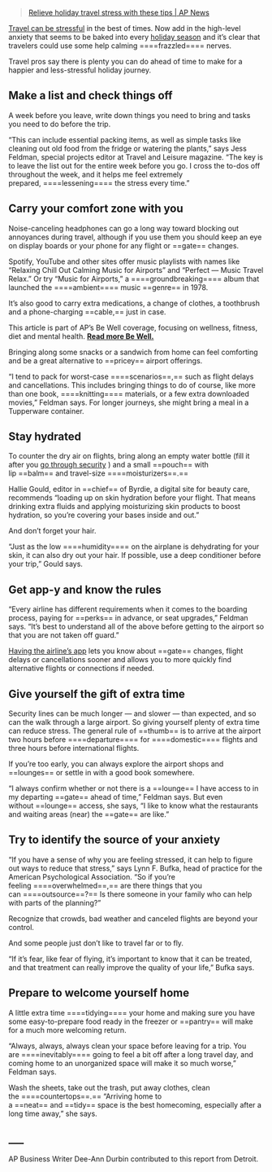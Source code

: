 > [Relieve holiday travel stress with these tips | AP News](https://apnews.com/article/travel-stress-holiday-tips-db5e5d819b6251bd415a9ad204baa03a)



[Travel can be stressful](https://apnews.com/article/airlines-complaints-transportation-department-7c6ddcec4ebadd4d7222350f6513e6be) in the best of times. Now add in the high-level anxiety that seems to be baked into every [holiday season](https://apnews.com/hub/holidays) and it’s clear that travelers could use some help calming ====frazzled==== nerves.

Travel pros say there is plenty you can do ahead of time to make for a happier and less-stressful holiday journey.

## Make a list and check things off

A week before you leave, write down things you need to bring and tasks you need to do before the trip.

“This can include essential packing items, as well as simple tasks like cleaning out old food from the fridge or watering the plants,” says Jess Feldman, special projects editor at Travel and Leisure magazine. “The key is to leave the list out for the entire week before you go. I cross the to-dos off throughout the week, and it helps me feel extremely prepared, ====lessening==== the stress every time.”

## Carry your comfort zone with you

Noise-canceling headphones can go a long way toward blocking out annoyances during travel, although if you use them you should keep an eye on display boards or your phone for any flight or ==gate== changes.

Spotify, YouTube and other sites offer music playlists with names like “Relaxing Chill Out Calming Music for Airports” and “Perfect — Music Travel Relax.” Or try “Music for Airports,” a ====groundbreaking==== album that launched the ====ambient==== music ==genre== in 1978.

It’s also good to carry extra medications, a change of clothes, a toothbrush and a phone-charging ==cable,== just in case.

This article is part of AP’s Be Well coverage, focusing on wellness, fitness, diet and mental health. [**Read more Be Well.**](https://apnews.com/hub/be-well)  

Bringing along some snacks or a sandwich from home can feel comforting and be a great alternative to ==pricey== airport offerings.

“I tend to pack for worst-case ====scenarios==,== such as flight delays and cancellations. This includes bringing things to do of course, like more than one book, ====knitting==== materials, or a few extra downloaded movies,” Feldman says. For longer journeys, she might bring a meal in a Tupperware container.

## Stay hydrated

To counter the dry air on flights, bring along an empty water bottle (fill it after you [go through security](https://apnews.com/hub/airport-security) ) and a small ==pouch== with lip ==balm== and travel-size ====moisturizers==.==

Hallie Gould, editor in ==chief== of Byrdie, a digital site for beauty care, recommends “loading up on skin hydration before your flight. That means drinking extra fluids and applying moisturizing skin products to boost hydration, so you’re covering your bases inside and out.”

And don’t forget your hair.

“Just as the low ====humidity==== on the airplane is dehydrating for your skin, it can also dry out your hair. If possible, use a deep conditioner before your trip,” Gould says.

## Get app-y and know the rules

“Every airline has different requirements when it comes to the boarding process, paying for ==perks== in advance, or seat upgrades,” Feldman says. “It’s best to understand all of the above before getting to the airport so that you are not taken off guard.”

[Having the airline’s app](https://apnews.com/article/outage-airlines-flights-canceled-crowdstrike-microsoft-044954aada0fa4f95c0119233c6316a6) lets you know about ==gate== changes, flight delays or cancellations sooner and allows you to more quickly find alternative flights or connections if needed.

## Give yourself the gift of extra time

Security lines can be much longer — and slower — than expected, and so can the walk through a large airport. So giving yourself plenty of extra time can reduce stress. The general rule of ==thumb== is to arrive at the airport two hours before ====departure==== for ====domestic==== flights and three hours before international flights.

If you’re too early, you can always explore the airport shops and ==lounges== or settle in with a good book somewhere.

“I always confirm whether or not there is a ==lounge== I have access to in my departing ==gate== ahead of time,” Feldman says. But even without ==lounge== access, she says, “I like to know what the restaurants and waiting areas (near) the ==gate== are like.”

## Try to identify the source of your anxiety

“If you have a sense of why you are feeling stressed, it can help to figure out ways to reduce that stress,” says Lynn F. Bufka, head of practice for the American Psychological Association. “So if you’re feeling ====overwhelmed==,== are there things that you can ====outsource==?== Is there someone in your family who can help with parts of the planning?”

Recognize that crowds, bad weather and canceled flights are beyond your control.

And some people just don’t like to travel far or to fly.

“If it’s fear, like fear of flying, it’s important to know that it can be treated, and that treatment can really improve the quality of your life,” Bufka says.

## Prepare to welcome yourself home

A little extra time ====tidying==== your home and making sure you have some easy-to-prepare food ready in the freezer or ==pantry== will make for a much more welcoming return.

“Always, always, always clean your space before leaving for a trip. You are ====inevitably==== going to feel a bit off after a long travel day, and coming home to an unorganized space will make it so much worse,” Feldman says.

Wash the sheets, take out the trash, put away clothes, clean the ====countertops==.== “Arriving home to a ==neat== and ==tidy== space is the best homecoming, especially after a long time away,” she says.

## ___

AP Business Writer Dee-Ann Durbin contributed to this report from Detroit.
